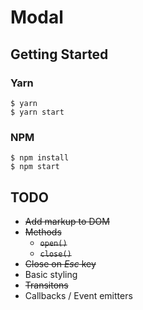 # Modal

## Getting Started

### Yarn
```
$ yarn
$ yarn start
```

### NPM
```
$ npm install
$ npm start
```

## TODO

* ~~Add markup to DOM~~
* ~~Methods~~
  * ~~`open()`~~
  * ~~`close()`~~
* ~~Close on _Esc_ key~~
* Basic styling
* ~~Transitons~~
* Callbacks / Event emitters
